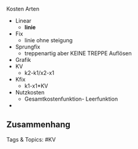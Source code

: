  Kosten Arten
  - Linear
    - **linie**
  - Fix
    - linie ohne steigung
  - Sprungfix
    - treppenartig aber KEINE TREPPE
 Auflösen
  - Grafik
  - KV
    - k2-k1/x2-x1
  - Kfix
    - k1-x1*KV
  - Nutzkosten
    - Gesamtkostenfunktion- Leerfunktion
  - 
 Zusammenhang
  - 

   Tags & Topics:
   #KV